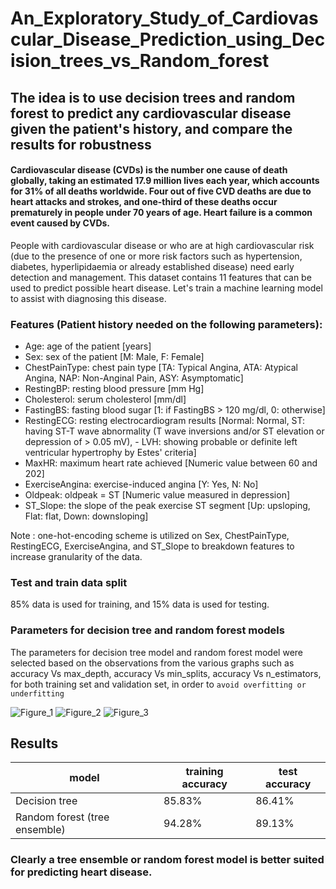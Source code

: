 # An_Exploratory_Study_of_Cardiovascular_Disease_Prediction_using_Decision_trees_vs_Random_forest

## The idea is to use decision trees and random forest to predict any cardiovascular disease given the patient's history, and compare the results for robustness
####  Cardiovascular disease (CVDs) is the number one cause of death globally, taking an estimated 17.9 million lives each year, which accounts for 31% of all deaths worldwide. Four out of five CVD deaths are due to heart attacks and strokes, and one-third of these deaths occur prematurely in people under 70 years of age. Heart failure is a common event caused by CVDs.

People with cardiovascular disease or who are at high cardiovascular risk (due to the presence of one or more risk factors such as hypertension, diabetes, hyperlipidaemia or already established disease) need early detection and management.
This dataset contains 11 features that can be used to predict possible heart disease.
Let's train a machine learning model to assist with diagnosing this disease.

### Features (Patient history needed on the following parameters):
- Age: age of the patient [years]
- Sex: sex of the patient [M: Male, F: Female]
- ChestPainType: chest pain type [TA: Typical Angina, ATA: Atypical Angina, NAP: Non-Anginal Pain, ASY: Asymptomatic]
- RestingBP: resting blood pressure [mm Hg]
- Cholesterol: serum cholesterol [mm/dl]
- FastingBS: fasting blood sugar [1: if FastingBS > 120 mg/dl, 0: otherwise]
- RestingECG: resting electrocardiogram results [Normal: Normal, ST: having ST-T wave abnormality (T wave inversions and/or ST elevation or depression of > 0.05 mV), - LVH: showing probable or definite left ventricular hypertrophy by Estes' criteria]
- MaxHR: maximum heart rate achieved [Numeric value between 60 and 202]
- ExerciseAngina: exercise-induced angina [Y: Yes, N: No]
- Oldpeak: oldpeak = ST [Numeric value measured in depression]
- ST_Slope: the slope of the peak exercise ST segment [Up: upsloping, Flat: flat, Down: downsloping]

Note : one-hot-encoding scheme is utilized on Sex, ChestPainType, RestingECG, ExerciseAngina, and ST_Slope to breakdown features to increase granularity of the data. 

### Test and train data split
85% data is used for training, and 15% data is used for testing.

### Parameters for decision tree and random forest models
 The parameters for decision tree model and random forest model were selected based on the observations from the various graphs such as accuracy Vs max_depth, accuracy Vs min_splits, accuracy Vs n_estimators, for both training set and validation set, in order to ` avoid overfitting or underfitting `

![Figure_1](https://user-images.githubusercontent.com/40464435/224136641-e383d21e-4e46-46f8-bde3-d491e9b9fd59.png)
![Figure_2](https://user-images.githubusercontent.com/40464435/224136638-c67994bf-c363-4bb6-9a20-212fb524e17b.png)
![Figure_3](https://user-images.githubusercontent.com/40464435/224136633-86a508db-d3c6-4fef-8529-d5558386cdc3.png)

## Results
| model |training accuracy| test accuracy |
| ---------------|----------------|--------|
|  Decision tree   | 85.83%  |86.41%|
| Random forest (tree ensemble)  |  94.28%  |  89.13%

### Clearly a tree ensemble or random forest model is better suited for predicting heart disease.

